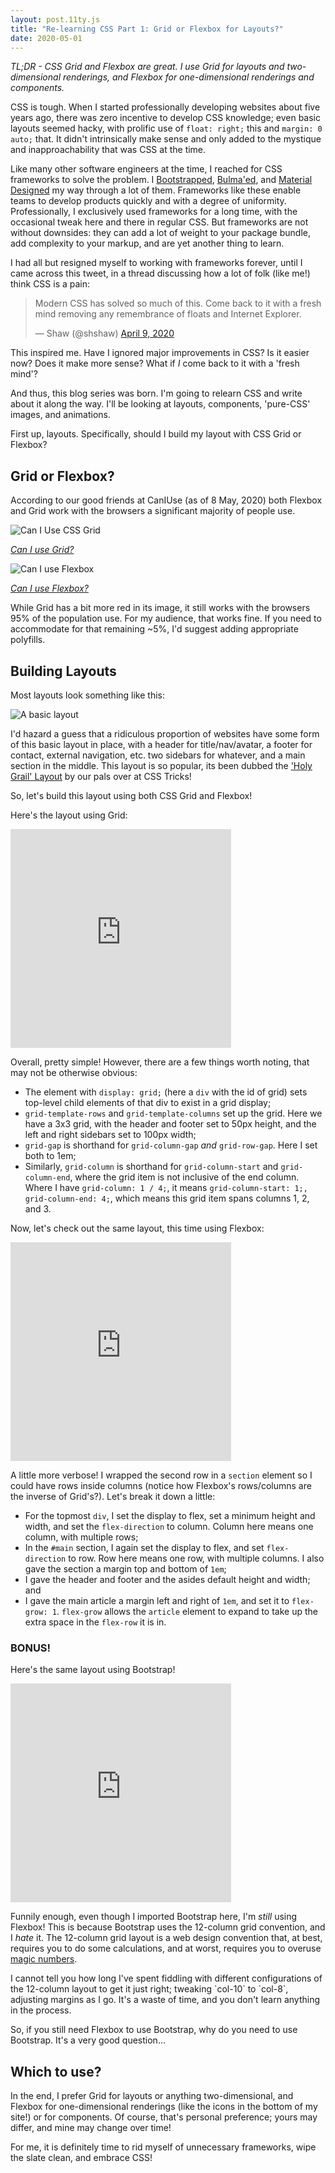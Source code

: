 ```yaml
---
layout: post.11ty.js
title: "Re-learning CSS Part 1: Grid or Flexbox for Layouts?"
date: 2020-05-01
---
```


_TL;DR - CSS Grid and Flexbox are great. I use Grid for layouts and two-dimensional renderings, and Flexbox for one-dimensional renderings and components._

CSS is tough. When I started professionally developing websites about five years ago, there was zero incentive to develop CSS knowledge; even basic layouts seemed hacky, with prolific use of `float: right;` this and `margin: 0 auto;` that. It didn't intrinsically make sense and only added to the mystique and inapproachability that was CSS at the time.

Like many other software engineers at the time, I reached for CSS frameworks to solve the problem. I [Bootstrapped](https://getbootstrap.com/), [Bulma'ed](https://bulma.io/), and [Material Designed](https://material.io/) my way through a lot of them. Frameworks like these enable teams to develop products quickly and with a degree of uniformity. Professionally, I exclusively used frameworks for a long time, with the occasional tweak here and there in regular CSS. But frameworks are not without downsides: they can add a lot of weight to your package bundle, add complexity to your markup, and are yet another thing to learn.

I had all but resigned myself to working with frameworks forever, until I came across this tweet, in a thread discussing how a lot of folk (like me!) think CSS is a pain:

<blockquote class="twitter-tweet"><p lang="en" dir="ltr">Modern CSS has solved so much of this. Come back to it with a fresh mind removing any remembrance of floats and Internet Explorer.</p>&mdash; Shaw (@shshaw) <a href="https://twitter.com/shshaw/status/1248095631077507073?ref_src=twsrc%5Etfw">April 9, 2020</a></blockquote> <script async src="https://platform.twitter.com/widgets.js" charset="utf-8"></script>

This inspired me. Have I ignored major improvements in CSS? Is it easier now? Does it make more sense? What if _I_ come back to it with a 'fresh mind'?

And thus, this blog series was born. I'm going to relearn CSS and write about it along the way. I'll be looking at layouts, components, 'pure-CSS' images, and animations.

First up, layouts. Specifically, should I build my layout with CSS Grid or Flexbox?

## Grid or Flexbox?

According to our good friends at CanIUse (as of 8 May, 2020) both Flexbox and Grid work with the browsers a significant majority of people use.

![Can I Use CSS Grid](/uploads/can-i-use-grid.png "Can I Use CSS Grid")

_[Can I use Grid?](https://caniuse.com/#feat=css-grid)_

![Can I use Flexbox](/uploads/can-i-use-flexbox.png "Can I use Flexbox")

_[Can I use Flexbox?](https://caniuse.com/#feat=flexbox)_

While Grid has a bit more red in its image, it still works with the browsers 95% of the population use. For my audience, that works fine. If you need to accommodate for that remaining ~5%, I'd suggest adding appropriate polyfills.

## Building Layouts

Most layouts look something like this:

![A basic layout](/uploads/layout.png "A basic layout")

I'd hazard a guess that a ridiculous proportion of websites have some form of this basic layout in place, with a header for title/nav/avatar, a footer for contact, external navigation, etc. two sidebars for whatever, and a main section in the middle. This layout is so popular, its been dubbed the ['Holy Grail' Layout](https://css-tricks.com/snippets/css/css-grid-starter-layouts/) by our pals over at CSS Tricks!

So, let's build this layout using both CSS Grid and Flexbox!

Here's the layout using Grid:

<iframe height="350" style="width: 70%;" scrolling="no" title="Basic Layout - Grid" src="https://codepen.io/jswiss/embed/BaorJOo?height=350&theme-id=dark&default-tab=css,result" frameborder="no" allowtransparency="true" allowfullscreen="true">
  See the Pen <a href='https://codepen.io/jswiss/pen/BaorJOo'>Basic Layout - Grid</a> by Joshua Swiss
  (<a href='https://codepen.io/jswiss'>@jswiss</a>) on <a href='https://codepen.io'>CodePen</a>.
</iframe>

Overall, pretty simple! However, there are a few things worth noting, that may not be otherwise obvious:

- The element with `display: grid;` (here a `div` with the id of grid) sets top-level child elements of that div to exist in a grid display;
- `grid-template-rows` and `grid-template-columns` set up the grid. Here we have a 3x3 grid, with the header and footer set to 50px height, and the left and right sidebars set to 100px width;
- `grid-gap` is shorthand for `grid-column-gap` _and_ `grid-row-gap`. Here I set both to 1em;
- Similarly, `grid-column` is shorthand for `grid-column-start` and `grid-column-end`, where the grid item is not inclusive of the end column. Where I have `grid-column: 1 / 4;`, it means `grid-column-start: 1;, grid-column-end: 4;`, which means this grid item spans columns 1, 2, and 3.

Now, let's check out the same layout, this time using Flexbox:

<iframe height="350" style="width: 70%;" scrolling="no" title="Basic Layout - Flexbox" src="https://codepen.io/jswiss/embed/dyYmdWy?height=350&theme-id=dark&default-tab=css,result" frameborder="no" allowtransparency="true" allowfullscreen="true">
  See the Pen <a href='https://codepen.io/jswiss/pen/dyYmdWy'>Basic Layout - Flexbox</a> by Joshua Swiss
  (<a href='https://codepen.io/jswiss'>@jswiss</a>) on <a href='https://codepen.io'>CodePen</a>.
</iframe>

A little more verbose! I wrapped the second row in a `section` element so I could have rows inside columns (notice how Flexbox's rows/columns are the inverse of Grid's?). Let's break it down a little:

- For the topmost `div`, I set the display to flex, set a minimum height and width, and set the `flex-direction` to column. Column here means one column, with multiple rows;
- In the `#main` section, I again set the display to flex, and set `flex-direction` to row. Row here means one row, with multiple columns. I also gave the section a margin top and bottom of `1em`;
- I gave the header and footer and the asides default height and width; and
- I gave the main article a margin left and right of `1em`, and set it to `flex-grow: 1`. `flex-grow` allows the `article` element to expand to take up the extra space in the `flex-row` it is in.

### BONUS!

Here's the same layout using Bootstrap!

<iframe height="350" style="width: 70%;" scrolling="no" title="Basic Grid - Bootstrap" src="https://codepen.io/jswiss/embed/xxwWWqO?height=350&theme-id=dark&default-tab=css,result" frameborder="no" allowtransparency="true" allowfullscreen="true">
  See the Pen <a href='https://codepen.io/jswiss/pen/xxwWWqO'>Basic Grid - Bootstrap</a> by Joshua Swiss
  (<a href='https://codepen.io/jswiss'>@jswiss</a>) on <a href='https://codepen.io'>CodePen</a>.
</iframe>

Funnily enough, even though I imported Bootstrap here, I'm _still_ using Flexbox! This is because Bootstrap uses the 12-column grid convention, and I _hate_ it. The 12-column grid layout is a web design convention that, at best, requires you to do some calculations, and at worst, requires you to overuse [magic numbers](https://css-tricks.com/magic-numbers-in-css/).

I cannot tell you how long I've spent fiddling with different configurations of the 12-column layout to get it just right; tweaking \`col-10\` to \`col-8\`, adjusting margins as I go. It's a waste of time, and you don't learn anything in the process.

So, if you still need Flexbox to use Bootstrap, why do you need to use Bootstrap. It's a very good question...

## Which to use?

In the end, I prefer Grid for layouts or anything two-dimensional, and Flexbox for one-dimensional renderings (like the icons in the bottom of my site!) or for components. Of course, that's personal preference; yours may differ, and mine may change over time!

For me, it is definitely time to rid myself of unnecessary frameworks, wipe the slate clean, and embrace CSS!
